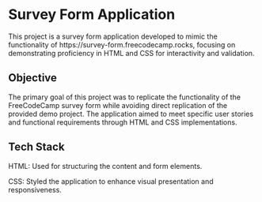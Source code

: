 <h1>Survey Form Application</h1>
<p>This project is a survey form application developed to mimic the functionality of https://survey-form.freecodecamp.rocks, focusing on demonstrating proficiency in HTML and CSS for interactivity and validation.</p>
<h2>Objective</h2>
The primary goal of this project was to replicate the functionality of the FreeCodeCamp survey form while avoiding direct replication of the provided demo project. The application aimed to meet specific user stories and functional requirements through HTML and CSS implementations.

<h2>Tech Stack</h2>
<p>HTML: Used for structuring the content and form elements.</p>
<p>CSS: Styled the application to enhance visual presentation and responsiveness.</p>
